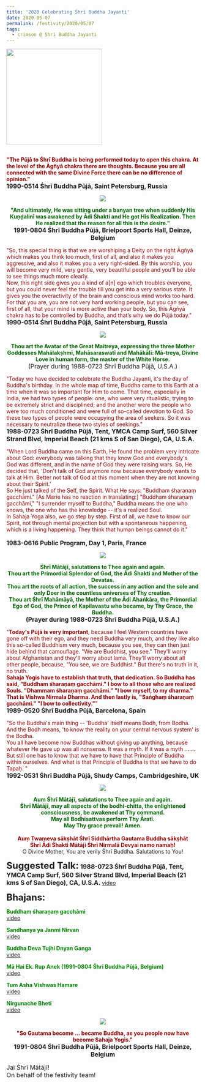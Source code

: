 ```yaml
---
title: '2020 Celebrating Śhrī Buddha Jayanti'
date: 2020-05-07
permalink: /festivity/2020/05/07
tags:
  - crimson @ Shri Buddha Jayanti
---
```


<div style="text-align: left"><img src="/images/image00.png" width="250" /></div><br>

<p>
<font color="DarkRed"><b>"The Pūjā to Śhrī Buddha is being performed today to open this chakra. At the level of the Āgñyā chakra there are thoughts. Because you are all connected with the same Divine Force there can be no difference of opinion."</b></font><br>
<font size="+0"><b>1990-0514 Śhrī Buddha Pūjā, Saint Petersburg, Russia</b></font>
</p>

<div style="text-align: center"><img src="/images/image430.png" /></div>

<p style="text-align:center;">
<font color="DarkGreen"><b>"And ultimately, He was sitting under a banyan tree when suddenly His Kuṇḍalinī was awakened by Ādi Śhakti and He got His Realization. Then He realized that the reason for all this is the desire."</b></font><br>
<font size="+0"><b>1991-0804 Śhrī Buddha Pūjā, Brielpoort Sports Hall, Deinze, Belgium</b></font>
</p>

<p>
<font color="DarkRed">"So, this special thing is that we are worshiping a Deity on the right Āgñyā which makes you think too much, first of all, and also it makes you aggressive, and also it makes you a very right-sided. By this worship, you will become very mild, very gentle, very beautiful people and you’ll be able to see things much more clearly.<br>
Now, this right side gives you a kind of a[n] ego which troubles everyone, but you could never feel the trouble till you get into a very serious state. It gives you the overactivity of the brain and conscious mind works too hard. For that you are, you are not very hard working people, but you can see, first of all, that your mind is more active than your body. So, this Āgñyā chakra has to be controlled by Buddha, and that’s why we do Pūjā today."</font><br>
<font size="+0"><b>1990-0514 Śhrī Buddha Pūjā, Saint Petersburg, Russia</b></font>
</p>

<div style="text-align: center"><img src="https://pub-1e517d8c73a64c9c82977d676b1fff72.r2.dev/image431.png" /></div>

<p style="text-align:center;">
<font color="DarkGreen"><b>Thou art the Avatar of the Great Maitreya, expressing the three Mother Goddesses Mahālakṣhmī, Mahāsaraswatī and Mahākālī: Mā-treya, Divine Love in human form, the master of the White Horse.</b></font><br>
<font size="+0">(Prayer during 1988-0723 Śhrī Buddha Pūjā, U.S.A.)</font>
</p>

<p>
<font color="DarkRed">"Today we have decided to celebrate the Buddha Jayanti, it's the day of Buddha's birthday. In the whole map of time, Buddha came to this Earth at a time when it was so important for Him to come. That time, especially in India, we had two types of people: one, who were very ritualistic, trying to be extremely strict and disciplined; and the another were the people who were too much conditioned and were full of so-called devotion to God. So these two types of people were occupying the area of seekers. So it was necessary to neutralize these two styles of seekings."</font><br>
<font size="+0"><b>1988-0723 Śhrī Buddha Pūjā, Tent, YMCA Camp Surf, 560 Silver Strand Blvd, Imperial Beach (21 kms S of San Diego), CA, U.S.A.</b></font>
</p>

<p>
<font color="DarkRed">"When Lord Buddha came on this Earth, He found the problem very intricate about God: everybody was talking that they know God and everybody's God was different, and in the name of God they were raising wars. So, He decided that, 'Don't talk of God anymore now because everybody wants to talk at Him. Better not talk of God at this moment when they are not knowing about their Spirit.'<br>
So He just talked of the Self, the Spirit. What He says: "Buddham śharaṇaṃ gacchāmi." [As Marie has no reaction in translating:] "Buddham śharaṇaṃ gacchāmi," "I surrender myself to Buddha," Buddha means the one who knows, the one who has the knowledge -- it's a realized Soul.<br> 
In Sahaja Yoga also, we go step by step. First of all, we have to know our Spirit, not through mental projection but with a spontaneous happening, which is a living happening. They think that human beings cannot do it."<br></font><br>
<font size="+0"><b>1983-0616 Public Program, Day 1, Paris, France</b></font>
</p>

<div style="text-align: center"><img src="https://pub-1e517d8c73a64c9c82977d676b1fff72.r2.dev/image432.png" /></div>

<p style="text-align:center;">
<font color="DarkGreen"><b>Śhrī Mātājī, salutations to Thee again and again.<br>
Thou art the Primordial Splendor of God, the Ādi Śhakti and Mother of the Devatas.<br> 
Thou art the roots of all action, the success in any action and the sole and only Doer in the countless universes of Thy creation.<br>
Thou art Śhrī Mahāmāyā, the Mother of the Ādi Ahaṅkāra, the Primordial Ego of God, the Prince of Kapilavastu who became, by Thy Grace, the Buddha. </b></font><br>
<font size="+0"><b>(Prayer during 1988-0723 Śhrī Buddha Pūjā, U.S.A.)</b></font>
</p>

<p>
<font color="DarkRed">"<b>Today's Pūjā is very important</b>, because I feel Western countries have gone off with their ego, and they need Buddha very much, and they like also this so-called Buddhism very much, because you see, they can then just hide behind that camouflage. "We are Buddhist, you see." They'll worry about Afghanistan and they'll worry about lama. They'll worry about all other people, because, "You see, we are Buddhist." But there's no truth in it, no truth.<br>
<b>Sahaja Yogis have to establish that truth, that dedication. So Buddha has said, "Buddham śharaṇaṃ gacchāmi." I bow to all those who are realized Souls. "Dhammam śharaṇaṃ gacchāmi." "I bow myself, to my dharma." That is Vishwa Nirmala Dharma. And then lastly is, "Saṅghaṃ śharaṇaṃ gacchāmi." "I bow to collectivity."</b>"</font><br>
<font size="+0"><b>1989-0520 Śhrī Buddha Pūjā, Barcelona, Spain</b></font>
</p>

<p>
<font color="DarkRed">"So the Buddha's main thing -- 'Buddha' itself means Bodh, from Bodha. And the Bodh means, 'to know the reality on your central nervous system' is the Bodha.<br> 
You all have become now Buddhas without giving up anything, because whatever He gave up was all nonsense. It was a myth. If it was a myth ....... But still one has to know that we have to have that Principle of Buddha within ourselves. And what is that Principle of Buddha is that we have to do Tapaḥ. "</font><br>
<font size="+0"><b>1992-0531 Śhrī Buddha Pūjā, Shudy Camps, Cambridgeshire, UK</b></font>
</p>

<div style="text-align: center"><img src="/images/image433.png" /></div>

<p style="text-align:center;">
<font color="DarkGreen"><b>Aum Śhrī Mātājī, salutations to Thee again and again.<br>
Śhrī Mātājī, may all aspects of the bodhi-chitta, the enlightened consciousness, be awakened at Thy command.<br>
May all Bodhisattvas perform Thy Āratī.<br>
May Thy grace prevail! Amen.</b></font><br>
<br>
<font color="DarkRed"><b>Auṃ Twameva sākṣhāt Śhrī Siddhārtha Gautama Buddha sākṣhāt<br>
Śhrī Ādi Śhakti Mātājī Śhrī Nirmalā Devyai namo namaḥ!</b></font><br>
O Divine Mother, You are verily Śhrī Buddha. Salutations to You!
</p>

<font size="+2"><b>Suggested Talk:</b></font> 
<font size="+0"><b>1988-0723 Śhrī Buddha Pūjā, Tent, YMCA Camp Surf, 560 Silver Strand Blvd, Imperial Beach (21 kms S of San Diego), CA, U.S.A.</b></font>
<a href="https://www.youtube.com/watch?time_continue=2&v=0P-TjlF1dHo&feature=emb_logo"> video</a><br>

<font size="+2"><b>Bhajans:</b></font>

<p>
<font color="green"><b>Buddham śharaṇaṃ gacchāmi</b></font><br>
<a href="https://www.youtube.com/watch?v=3IRvnyOjUdI"> video</a><br>
</p>

<p>
<font color="green"><b>Sandhanya ya Janmi Nirvan</b></font><br>
<a href="https://www.youtube.com/watch?v=KR3lFmFS19A">video</a>
</p>

<p>
<font color="green"><b>Buddha Deva Tujhi Dnyan Ganga</b></font><br>
<a href="https://www.youtube.com/watch?v=VNhahxAcSCU">video</a>
</p>
 
<p>
<font color="green"><b>Mā Hai Ek. Rup Anek (1991-0804 Śhrī Buddha Pūjā, Belgium)</b></font><br>
<a href="https://soundcloud.com/sahaja-yoga-music/maa-hai-ek-rup-anek-1991-0804">video</a> 
</p>

<p>
<font color="green"><b>Tum Asha Vishwas Hamare</b></font><br>
<a href="https://www.youtube.com/watch?v=CCWev7vvF0s">video</a> 
</p>

<p>
<font color="green"><b>Nirgunache Bheti</b></font><br>
<a href="https://www.youtube.com/watch?v=hZpfZ6DBuQA">video</a> 
</p>

<div style="text-align: center"><img src="/images/image434.png" /></div>

<p style="text-align:center;">
<font color="DarkRed"><b>"So Gautama become ... became Buddha, as you people now have become Sahaja Yogis."</b></font><br>
<font size="+0"><b>1991-0804 Śhrī Buddha Pūjā, Brielpoort Sports Hall, Deinze, Belgium</b></font>
</p>

<p>
<font size="+0">Jai Śhrī Mātājī!<br>
On behalf of the festivity team!</font>
</p>